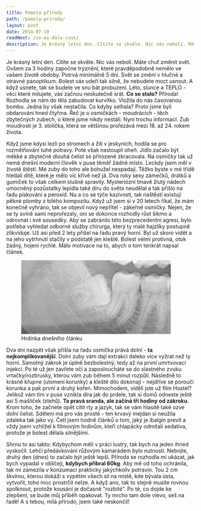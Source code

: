 ```yaml
---
title: Pomsta přírody
path: /pomsta-prirody/
layout: post
date: 2014-07-10
readNext: /co-mi-dalo-cvut/
description: Je krásný letní den. Cítíte se skvěle. Nic vás nebolí. Máte chuť změnit svět. Ovšem za 3 hodiny započne trýznění, které pravděpodobně nemělo ve vašem životě obdoby. Potrvá minimálně 5 dní. Svět se změní v hlučné a otravné panoptikum.
---
```


Je krásný letní den. Cítíte se skvěle. Nic vás nebolí. Máte chuť změnit svět. Ovšem za 3 hodiny započne trýznění, které pravděpodobně nemělo ve vašem životě obdoby. Potrvá minimálně 5 dní. Svět se změní v hlučné a otravné panoptikum. Bolest vás udeří tak silně, že nebudete moct usnout. A když usnete, tak se budete ve snu bát probuzení. Léto, slunce a TEPLO - věci které milujete, vás začnou neskutečně srát. **Co se stalo?** Příroda! Rozhodla se nám do těla zabudovat kurvítko. Vložila do nás časovanou bombu. Jedna by však nestačila. Co kdyby selhala? Proto jsme byli obdarováni hned čtyřma. Řeč je o osmičkách - moudrácích - těch zbytečných zubech, o které jsme nikdy nestáli. Nyní trochu informací. Zub moudrosti je 3. stolička, která se většinou prořezává mezi 18. až 24. rokem života.

Když jsme kdysi lezli po stromech a žili v jeskyních, hodila se pro rozmělňování tuhé potravy. Poté však nastoupil oheň. Jídlo začalo být měkké a zbytečně dlouhá čelist se přirozeně zkracovala. Na osmičky tak už nemá dnešní moderní člověk v puse téměř žádné místo. Leckdy jsem měl v životě štěstí. Mé zuby do toho ale bohužel nespadají. Těžko byste v mé třídě hledali dítě, které je mělo víc křivé než já. Dva roky sexy zámečků, drátků a gumiček to však celkem slušně spravily. Mysteriózní tmavě žlutý nádech umocněný pozůstatky lepidla také díru do světa neudělal a tak přišlo na řadu pískování a peroxid. Nu a co se týče kazivosti, tak naštěstí existují pěkné plomby z bílého kompozitu. Když už jsem si v 20 letech říkal, že mám konečně vyhráno, tak se objevil nový nepřítel - zákeřné osmičky. Nejen, že se ty svině sami neprořezaly, oni se dokonce rozhodly růst šikmo a odrovnat i své sousedky. Aby se zabránilo této bezprecedentní agresi, bylo potřeba vyhledat odborné služby chirurga, který ty malé hajzlíky postupně zlikviduje. Už asi před 2 lety přišel na řadu pravý horní. Byl už skoro vidět a na jeho vytrhnutí stačily v podstatě jen kleště. Bolest velmi protivná, otok žádný, hojení rychlé. Málo motivace na to, abych o tom tenkrát napsal článek. 

<figure class="floatLeft">
  <img src="osmicka.png" alt="Hrdinka dnešního článku">
  <figcaption>Hrdinka dnešního článku</figcaption>
</figure>


Dva dni nazpět však přišla na řadu osmička prává dolní - **ta nejkomplikovanější**. Dolní zuby vám dají extrakci daleko více vyžrat než ty horní. Samotný zákrok je úplně bezbolestný, tedy až na první umrtvovací injekci. Po té už jen zavřete oči a zaposloucháte se do slastného zvuku vrtačky/rozbrusky, kterou vám zub během 5 minut rozpůlí. Následně to krásně křupne (ulomení korunky) a kleště dílo dokonají - nejdříve se poroučí korunka a pak první a druhý kořen. Mimochodem, viděli jste už film Hostel? Jelikož vám tím v puse vznikla díra jak do prdele, tak si domů odneste ještě asi 5 mašliček (stehů). **Ta pravá sranda, ale začíná tři hodiny od zákroku**. Krom toho, že začnete opět cítit rty a jazyk, tak se vám hlasitě také ozve dolní čelist. Sdělení má pro vás prosté - ten krvavý mejdan si neužila zdaleka tak jako vy. Četl jsem hodně článků o tom, jaký je ibalgin prevít a vždy jsem vzhlížel k filmovým hrdinům, kteří chlapácky odmítali sedativa, protože je bolest dělala silnějšími.

Shrnu to asi takto: Kdybychom měli v práci lustry, tak bych na jeden ihned vyskočil. Lehčí předávkování růžovým kamarádem bylo nutností. Nebojte, druhý den (dnes) to začalo být ještě lepší. Příroda se rozhodla mi ukázat, jak bych vypadal v obličeji, **kdybych přibral 60kg**. Aby mě od toho ochránila, tak mi zamezila v konzumaci prakticky jakýchkoliv potravin. Tou 2 cm škvírou, kterou dokáži s vypětím všech sil na místě, kde bývala ústa, vytvořit, toho moc prostrčit nelze. A když ano, tak to stejně musíte rovnou spolknout, protože kousání je dočasně "rozbité". Po té, co dojde ke zlepšení, se bude můj příběh opakovat. Ty mrcho tam dole vlevo, seš na řadě! A s tebou, milá přírodo, jsem také neskončil!